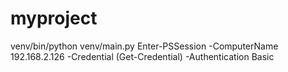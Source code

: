 # myproject
venv/bin/python venv/main.py
Enter-PSSession -ComputerName 192.168.2.126 -Credential (Get-Credential) -Authentication Basic
